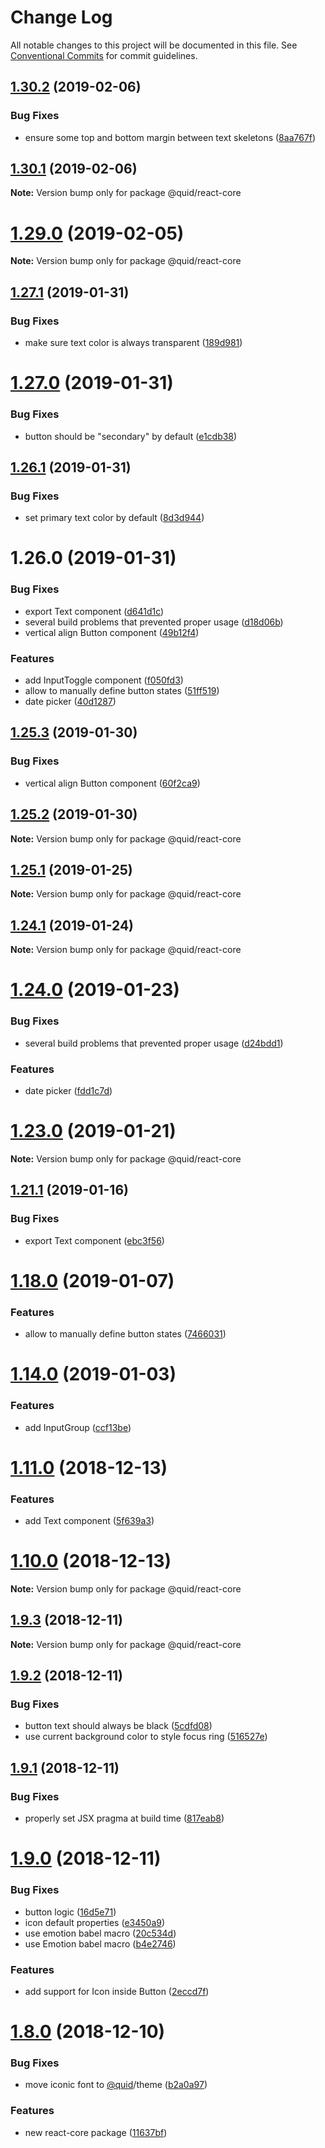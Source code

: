 # Change Log

All notable changes to this project will be documented in this file.
See [Conventional Commits](https://conventionalcommits.org) for commit guidelines.

## [1.30.2](https://github.com/quid/refraction/tree/master/packages/react-core/compare/v1.30.1...v1.30.2) (2019-02-06)


### Bug Fixes

* ensure some top and bottom margin between text skeletons ([8aa767f](https://github.com/quid/refraction/tree/master/packages/react-core/commit/8aa767f))





## [1.30.1](https://github.com/quid/refraction/tree/master/packages/react-core/compare/v1.30.0...v1.30.1) (2019-02-06)

**Note:** Version bump only for package @quid/react-core





# [1.29.0](https://github.com/quid/refraction/tree/master/packages/react-core/compare/v1.28.0...v1.29.0) (2019-02-05)

**Note:** Version bump only for package @quid/react-core





## [1.27.1](https://github.com/quid/refraction/tree/master/packages/react-core/compare/v1.27.0...v1.27.1) (2019-01-31)


### Bug Fixes

* make sure text color is always transparent ([189d981](https://github.com/quid/refraction/tree/master/packages/react-core/commit/189d981))





# [1.27.0](https://github.com/quid/refraction/tree/master/packages/react-core/compare/v1.26.1...v1.27.0) (2019-01-31)


### Bug Fixes

* button should be "secondary" by default ([e1cdb38](https://github.com/quid/refraction/tree/master/packages/react-core/commit/e1cdb38))





## [1.26.1](https://github.com/quid/refraction/tree/master/packages/react-core/compare/v1.26.0...v1.26.1) (2019-01-31)


### Bug Fixes

* set primary text color by default ([8d3d944](https://github.com/quid/refraction/tree/master/packages/react-core/commit/8d3d944))





# 1.26.0 (2019-01-31)


### Bug Fixes

* export Text component ([d641d1c](https://github.com/quid/refraction/tree/master/packages/react-core/commit/d641d1c))
* several build problems that prevented proper usage ([d18d06b](https://github.com/quid/refraction/tree/master/packages/react-core/commit/d18d06b))
* vertical align Button component ([49b12f4](https://github.com/quid/refraction/tree/master/packages/react-core/commit/49b12f4))


### Features

* add InputToggle component ([f050fd3](https://github.com/quid/refraction/tree/master/packages/react-core/commit/f050fd3))
* allow to manually define button states ([51ff519](https://github.com/quid/refraction/tree/master/packages/react-core/commit/51ff519))
* date picker ([40d1287](https://github.com/quid/refraction/tree/master/packages/react-core/commit/40d1287))





## [1.25.3](https://github.com/quid/refraction/tree/master/packages/react-core/compare/v1.25.2...v1.25.3) (2019-01-30)


### Bug Fixes

* vertical align Button component ([60f2ca9](https://github.com/quid/refraction/tree/master/packages/react-core/commit/60f2ca9))





## [1.25.2](https://github.com/quid/refraction/tree/master/packages/react-core/compare/v1.25.1...v1.25.2) (2019-01-30)

**Note:** Version bump only for package @quid/react-core





## [1.25.1](https://github.com/quid/refraction/compare/v1.25.0...v1.25.1) (2019-01-25)

**Note:** Version bump only for package @quid/react-core





## [1.24.1](https://github.com/quid/refraction/compare/v1.24.0...v1.24.1) (2019-01-24)

**Note:** Version bump only for package @quid/react-core





# [1.24.0](https://github.com/quid/refraction/compare/v1.23.0...v1.24.0) (2019-01-23)


### Bug Fixes

* several build problems that prevented proper usage ([d24bdd1](https://github.com/quid/refraction/commit/d24bdd1))


### Features

* date picker ([fdd1c7d](https://github.com/quid/refraction/commit/fdd1c7d))





# [1.23.0](https://github.com/quid/refraction/compare/v1.22.0...v1.23.0) (2019-01-21)

**Note:** Version bump only for package @quid/react-core





## [1.21.1](https://github.com/quid/refraction/compare/v1.21.0...v1.21.1) (2019-01-16)


### Bug Fixes

* export Text component ([ebc3f56](https://github.com/quid/refraction/commit/ebc3f56))





# [1.18.0](https://github.com/quid/refraction/compare/v1.17.0...v1.18.0) (2019-01-07)


### Features

* allow to manually define button states ([7466031](https://github.com/quid/refraction/commit/7466031))





# [1.14.0](https://github.com/quid/refraction/compare/v1.13.0...v1.14.0) (2019-01-03)


### Features

* add InputGroup ([ccf13be](https://github.com/quid/refraction/commit/ccf13be))





# [1.11.0](https://github.com/quid/refraction/compare/v1.10.0...v1.11.0) (2018-12-13)


### Features

* add Text component ([5f639a3](https://github.com/quid/refraction/commit/5f639a3))





# [1.10.0](https://github.com/quid/refraction/compare/v1.9.3...v1.10.0) (2018-12-13)

**Note:** Version bump only for package @quid/react-core





## [1.9.3](https://github.com/quid/refraction/compare/v1.9.2...v1.9.3) (2018-12-11)

**Note:** Version bump only for package @quid/react-core





## [1.9.2](https://github.com/quid/refraction/compare/v1.9.1...v1.9.2) (2018-12-11)


### Bug Fixes

* button text should always be black ([5cdfd08](https://github.com/quid/refraction/commit/5cdfd08))
* use current background color to style focus ring ([516527e](https://github.com/quid/refraction/commit/516527e))





## [1.9.1](https://github.com/quid/refraction/compare/v1.9.0...v1.9.1) (2018-12-11)


### Bug Fixes

* properly set JSX pragma at build time ([817eab8](https://github.com/quid/refraction/commit/817eab8))





# [1.9.0](https://github.com/quid/refraction/compare/v1.8.0...v1.9.0) (2018-12-11)


### Bug Fixes

* button logic ([16d5e71](https://github.com/quid/refraction/commit/16d5e71))
* icon default properties ([e3450a9](https://github.com/quid/refraction/commit/e3450a9))
* use emotion babel macro ([20c534d](https://github.com/quid/refraction/commit/20c534d))
* use Emotion babel macro ([b4e2746](https://github.com/quid/refraction/commit/b4e2746))


### Features

* add support for Icon inside Button ([2eccd7f](https://github.com/quid/refraction/commit/2eccd7f))





# [1.8.0](https://github.com/quid/refraction/compare/v1.7.1...v1.8.0) (2018-12-10)


### Bug Fixes

* move iconic font to [@quid](https://github.com/quid)/theme ([b2a0a97](https://github.com/quid/refraction/commit/b2a0a97))


### Features

* new react-core package ([11637bf](https://github.com/quid/refraction/commit/11637bf))
